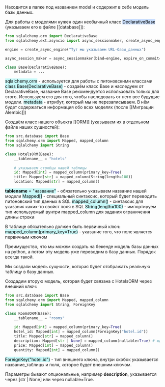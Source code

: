 Находится в папке под названием model и содержит в себе модель базы данных.

Для работы с моделями нужен один необычный класс <mark style="background: #ADCCFFA6;">DeclarativeBase</mark> (указываем его в файле [[database]]):
```python
from sqlalchemy.orm import DeclarativeBase
from sqlalchemy.ext.asyncio import async_sessionmaker, create_async_engine

engine = create_async_engine("Тут мы указываем URL-базы_данных")

async_session_maker = async_sessionmaker(bind=engine, expire_on_commit=False)

class Base(DeclarativeBase):
	metadata = ... 
```

<mark style="background: #ABF7F7A6;">sqlalchemy.orm</mark> - используется для работы с питоновскими классами
<mark style="background: #ABF7F7A6;">class Base(DeclarativeBase)</mark> - создаём класс Base и наследуем от DeclarativeBase, название Base рекомендуется использовать только для этого. Используем его для того, чтобы наследовать от него все будущие модели.
<mark style="background: #ABF7F7A6;">metadata</mark> - атрибут, который мы не перезаписываем. В нём будет содержаться информация обо всех моделях (после [[Миграции Alembic]])

Создаём класс нашего объекта [[ORM]] (указываем их в отдельном файле наших сущностей):
```python
from src.database import Base
from sqalchemy.orm import Mapped, mapped_column
from sqlalchemy import String

class HotelsORM(Base):
	__tablename__ = "hotels"
	
	# указываем столбцы нашей таблицы
	id: Mapped[int] = mapped_column(primary_key=True)
	title: Mapped[str] = mapped_column(String(length=100))
	location: Mapped[str] = mapped_column()
```

<mark style="background: #ABF7F7A6;">__tablename__ = "название"</mark> - обязательно указываем название нашей модели
<mark style="background: #ABF7F7A6;">Mapped[]</mark> - специальный синтаксис, который будет переводить питоновский тип данных в SQL
<mark style="background: #ABF7F7A6;">mapped_column()</mark> - синтаксис для указания каких-то свойст поля в SQL
<mark style="background: #ABF7F7A6;">String(length=100)</mark> - импортируем тип используемый вунтри mapped_column для задания ограничения длины строки

В таблице обязательно должен быть первичный ключ:
<mark style="background: #ABF7F7A6;">mapped_column(primary_key=True)</mark> - указание того, что поле является первичным ключом

Преимущество, что мы можем создать на бекенде модель базы данных на python, а потом эту модель уже переводим в базу данных.
Порядок всегда такой.

Мы создали модель сущности, которая будет отображать реальную таблицу в базу данных.

Создадим вторую модель, которая будет связана с HotelsORM через внешний ключ:
```python
from src.database import Base
from sqalchemy.orm import Mapped, mapped_column
from sqlalchemy import String, ForeignKey

class RoomsORM(Base):
	__tablename__ = "rooms"
	
	id: Mapped[int] = mapped_column(primary_key=True)
	hotel_id: Mapped[int] = mapped_column(ForeignKey("hotel.id"))
	title: Mapped[str] = mapped_column()
	description: Mapped[str | None] = mapped_column(nullable=True) # одно и то же
	price: Mapped[int] = mapped_column()
	quantity: Mapped[int] = mapped_column()
```

<mark style="background: #ABF7F7A6;">ForeignKey("hotel.id")</mark> - тип внешнего ключа, внутри скобок указывается название_таблицы и поля, которое будет внешним ключом.

Параметры бывают опциональные, например **description**, указывается через \[str | None\] или через nullable=True.